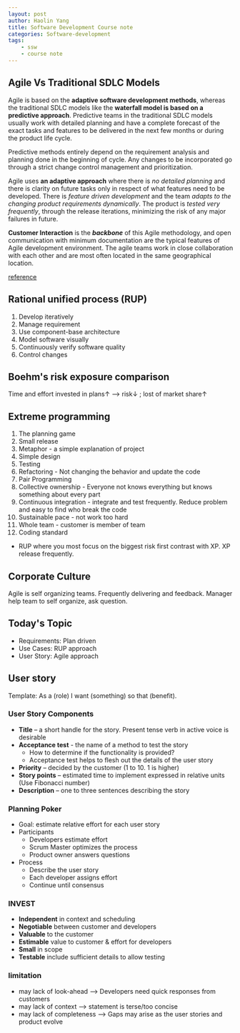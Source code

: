 ```yaml
---
layout: post
author: Haolin Yang
title: Software Development Course note
categories: Software-development
tags:
    - ssw
    - course note
---
```


## Agile Vs Traditional SDLC Models

Agile is based on the **adaptive software development methods**, whereas the traditional SDLC models like the **waterfall model is based on a predictive approach**. Predictive teams in the traditional SDLC models usually work with detailed planning and have a complete forecast of the exact tasks and features to be delivered in the next few months or during the product life cycle.

Predictive methods entirely depend on the requirement analysis and planning done in the beginning of cycle. Any changes to be incorporated go through a strict change control management and prioritization.

Agile uses **an adaptive approach** where there is _no detailed planning_ and there is clarity on future tasks only in respect of what features need to be developed. There is _feature driven development_ and the team _adapts to the changing product requirements dynamically_. The product is _tested very frequently_, through the release iterations, minimizing the risk of any major failures in future.

**Customer Interaction** is the **_backbone_** of this Agile methodology, and open communication with minimum documentation are the typical features of Agile development environment. The agile teams work in close collaboration with each other and are most often located in the same geographical location.

[reference](https://www.tutorialspoint.com/sdlc/sdlc_quick_guide.htm)

## Rational unified process (RUP)

1. Develop iteratively
2. Manage requirement
3. Use component-base architecture
4. Model software visually
5. Continuously verify software quality
6. Control changes

## Boehm's risk exposure comparison

Time and effort invested in plans&uarr; --> risk&darr; ; lost of market share&uarr;

## Extreme programming

1. The planning game
2. Small release
3. Metaphor - a simple explanation of project
4. Simple design
5. Testing
6. Refactoring - Not changing the behavior and update the code
7. Pair Programming
8. Collective ownership - Everyone not knows everything but knows something about every part
9. Continuous integration - integrate and test frequently. Reduce problem and easy to find who break the code
10. Sustainable pace - not work too hard
11. Whole team - customer is member of team
12. Coding standard

-   RUP where you most focus on the biggest risk first contrast with XP. XP release frequently.

## Corporate Culture

Agile is self organizing teams. Frequently delivering and feedback. Manager help team to self organize, ask question.

## Today's Topic

-   Requirements: Plan driven
-   Use Cases: RUP approach
-   User Story: Agile approach

## User story

Template: As a (role) I want (something) so that (benefit).

### User Story Components

-   **Title** – a short handle for the story. Present tense verb in active voice is desirable
-   **Acceptance test** - the name of a method to test the story
    -   How to determine if the functionality is provided?
    -   Acceptance test helps to flesh out the details of the user story
-   **Priority** – decided by the customer (1 to 10. 1 is higher)
-   **Story points** – estimated time to implement expressed in relative units (Use Fibonacci number)
-   **Description** – one to three sentences describing the story

### Planning Poker

-   Goal: estimate relative effort for each user story
-   Participants
    -   Developers estimate effort
    -   Scrum Master optimizes the process
    -   Product owner answers questions
-   Process
    -   Describe the user story
    -   Each developer assigns effort
    -   Continue until consensus

### INVEST

-   **Independent** in context and scheduling
-   **Negotiable** between customer and developers
-   **Valuable** to the customer
-   **Estimable** value to customer & effort for developers
-   **Small** in scope
-   **Testable** include sufficient details to allow testing

### limitation

-   may lack of look-ahead --> Developers need quick responses from customers
-   may lack of context --> statement is terse/too concise
-   may lack of completeness --> Gaps may arise as the user stories and product evolve
